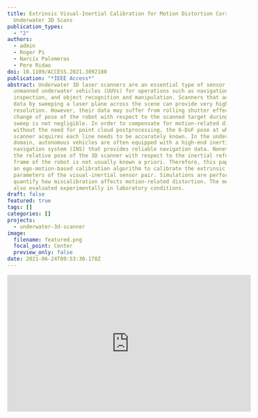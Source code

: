 ```yaml
---
title: Extrinsic Visual-Inertial Calibration for Motion Distortion Correction of
  Underwater 3D Scans
publication_types:
  - "2"
authors:
  - admin
  - Roger Pi
  - Narcís Palomeras
  - Pere Ridao
doi: 10.1109/ACCESS.2021.3092180
publication: "*IEEE Access*"
abstract: Underwater 3D laser scanners are an essential type of sensor used by
  unmanned underwater vehicles (UUVs) for operations such as navigation,
  inspection, and object recognition and manipulation. Scanners that acquire 3D
  data by sweeping a laser plane across the scene can provide very high lateral
  resolution. However, their data may suffer from rolling shutter effect if the
  change of pose of the robot with respect to the scanned target during the
  sweep is not negligible. In order to compensate for motion-related distortions
  without the need for point cloud postprocessing, the 6-DoF pose at which the
  scanner acquires each line needs to be accurately known. In the underwater
  domain, autonomous vehicles are often equipped with a high-end inertial
  navigation system (INS) that provides reliable navigation data. Nonetheless,
  the relative pose of the 3D scanner with respect to the inertial reference
  frame of the robot is not usually known a priori. Therefore, this paper uses
  an ego-motion-based calibration algorithm to calibrate the extrinsic
  parameters of the visual-inertial sensor pair. Simulations are performed to
  quantify how miscalibration affects motion-related distortion. The method is
  also evaluated experimentally in laboratory conditions.
draft: false
featured: true
tags: []
categories: []
projects:
  - underwater-3d-scanner
image:
  filename: featured.png
  focal_point: Center
  preview_only: false
date: 2021-06-24T09:53:30.178Z
---
```

<iframe width="560" height="315" src="https://www.youtube-nocookie.com/embed/OytUI9x3cWw" title="YouTube video player" frameborder="0" allow="accelerometer; autoplay; clipboard-write; encrypted-media; gyroscope; picture-in-picture" allowfullscreen></iframe>